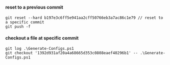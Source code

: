 #### reset to a previous commit 

```
git reset --hard b197e3c6ff5e941aa2cff50766eb3a7ac86c1e79 // reset to a specific commit
git push -f
```

#### checkout a file at specific commit

```
git log .\Generate-Configs.ps1
git checkout '1392d931af20a4a68665d353c0808eaef40296b1' -- .\Generate-Configs.ps1
```
